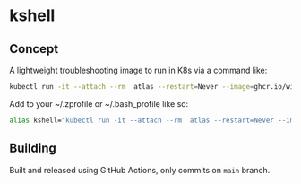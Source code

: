 # kshell

## Concept
A lightweight troubleshooting image to run in K8s via a command like:

```bash
kubectl run -it --attach --rm  atlas --restart=Never --image=ghcr.io/willnewby/kshell:latest -- bash
```

Add to your ~/.zprofile or ~/.bash_profile like so:

```bash
alias kshell="kubectl run -it --attach --rm  atlas --restart=Never --image=ghcr.io/willnewby/kshell:latest -- bash"
```

## Building
Built and released using GitHub Actions, only commits on `main` branch. 
